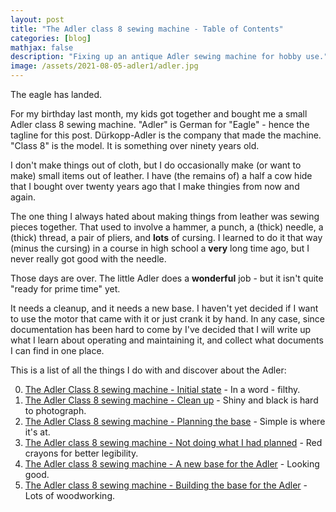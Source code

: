 ```yaml
---
layout: post
title: "The Adler class 8 sewing machine - Table of Contents"
categories: [blog]
mathjax: false
description: "Fixing up an antique Adler sewing machine for hobby use."
image: /assets/2021-08-05-adler1/adler.jpg
---
```

The eagle has landed.

For my birthday last month, my kids got together and bought me a small Adler class 8 sewing machine.  "Adler" is German for "Eagle" - hence the tagline for this post.  Dürkopp-Adler is the company that made the machine.  "Class 8" is the model.  It is something over ninety years old.

I don't make things out of cloth, but I do occasionally make (or want to make) small items out of leather.  I have (the remains of) a half a cow hide that I bought over twenty years ago that I make thingies from now and again.

The one thing I always hated about making things from leather was sewing pieces together.  That used to involve a hammer, a punch, a (thick) needle, a (thick) thread, a pair of pliers, and **lots** of cursing.  I learned to do it that way (minus the cursing) in a course in high school a **very** long time ago, but I never really got good with the needle.

Those days are over.  The little Adler does a **wonderful** job - but it isn't quite "ready for prime time" yet.

It needs a cleanup, and it needs a new base.  I haven't yet decided if I want to use the motor that came with it or just crank it by hand.  In any case, since documentation has been hard to come by I've decided that I will write up what I learn about operating and maintaining it, and collect what documents I can find in one place.

This is a list of all the things I do with and discover about the Adler:

0. [The Adler Class 8 sewing machine - Initial state](adler1) - In a word - filthy.
1. [The Adler Class 8 sewing machine - Clean up](adler2) - Shiny and black is hard to photograph.
2. [The Adler Class 8 sewing machine - Planning the base](adler3) - Simple is where it's at.
3. [The Adler class 8 sewing machine - Not doing what I had planned](adler4) - Red crayons for better legibility.
4. [The Adler class 8 sewing machine - A new base for the Adler](adler5) - Looking good.
5. [The Adler class 8 sewing machine - Building the base for the Adler](adler6) - Lots of woodworking.
